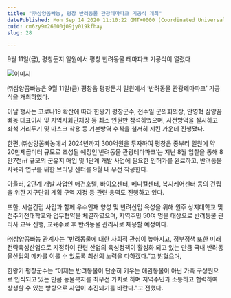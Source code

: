 ```yaml
---
title: "㈜삼양꼼빠농, 평창 반려동물 관광테마파크 기공식 개최"
datePublished: Mon Sep 14 2020 11:10:22 GMT+0000 (Coordinated Universal Time)
cuid: cm6zy9m26000j09jy019kfhay
slug: 28

---
```



9월 11일(금), 평창둔지 일원에서 평창 반려동물 테마파크 기공식이 열렸다

![이미지](https://cdn.hashnode.com/res/hashnode/image/upload/v1739246173434/f1b1603d-2bff-4cae-9681-93da00f7a7e6.jpeg)

㈜삼양꼼빠농은 9월 11일(금) 평창읍 평창둔치 일원에서 ‘반려동물 관광테마파크’ 기공식을 개최하였다.

이날 행사는 코로나19 확산에 따라 한왕기 평창군수, 전수일 군의회의장, 안영혁 삼양꼼빠농 대표이사 및 지역사회단체장 등 최소 인원만 참석하였으며, 사전방역을 실시하고 좌석 거리두기 및 마스크 착용 등 기본방역 수칙을 철저히 지킨 가운데 진행됐다.

한편, ㈜삼양꼼빠농에서 2024년까지 300억원을 투자하여 평창읍 종부리 일원에 약 20만제곱미터 규모로 조성될 예정인‘반려동물 관광테마파크’는 지난 8월 입찰을 통해 8만7천㎡ 규모의 군유지 매입 및 1단계 개발 사업에 필요한 인허가를 완료하고, 반려동물 사육과 연구를 위한 브리딩 센터를 9월 내 우선 착공한다.

아울러, 2단계 개발 사업인 애견호텔, 바이오센터, 메디컬센터, 복지케어센터 등의 건립을 위한 지구단위 계획 구역 지정 등 관련 용역도 진행하고 있다.

또한, 시설건립 사업과 함께 우수인재 양성 및 반려산업 육성을 위해 원주 상지대학교 및 전주기전대학교와 업무협약을 체결하였으며, 지역주민 50여 명을 대상으로 반려동물 관리사 교육 진행, 교육수료 후 반려동물 관리사로 채용할 예정이다.

㈜삼양꼼빠농 관계자는 “반려동물에 대한 사회적 관심이 높아지고, 정부정책 또한 미래 전략육성산업으로 지정하여 관련 산업의 육성정책이 활성화 되고 있는 만큼 국내 반려동물산업의 메카를 이룰 수 있도록 최선의 노력을 다하겠다.”고 밝혔으며,

한왕기 평창군수는 “이제는 반려동물이 단순히 키우는 애완동물이 아닌 가족 구성원으로 인식되고 있는 만큼 동물복지를 최우선 가치로 하며 지역주민과 소통하고 협력하여 상생할 수 있는 방향으로 사업이 추진되기를 바란다.”고 전했다.